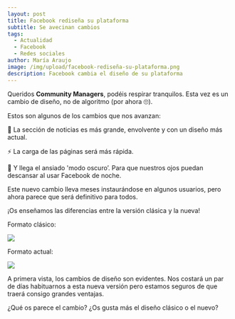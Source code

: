 ```yaml
---
layout: post
title: Facebook rediseña su plataforma
subtitle: Se avecinan cambios
tags:
  - Actualidad
  - Facebook
  - Redes sociales
author: María Araujo
image: /img/upload/facebook-rediseña-su-plataforma.png
description: Facebook cambia el diseño de su plataforma
---
```

Queridos **Community Managers**, podéis respirar tranquilos. Esta vez es un cambio de diseño, no de algoritmo (por ahora 🙄). ⁣⁣

⁣⁣Estos son algunos de los cambios que nos avanzan: ⁣⁣

🔹 La sección de noticias es más grande, envolvente y con un diseño más actual.⁣⁣

⚡️ La carga de las páginas será más rápida.⁣⁣

🌚 Y llega el ansiado 'modo oscuro’.⁣⁣ Para que nuestros ojos puedan descansar al usar Facebook de noche.

⁣⁣Este nuevo cambio lleva meses instaurándose en algunos usuarios, pero ahora parece que será definitivo para todos.⁣⁣

¡Os enseñamos las diferencias entre la versión clásica y la nueva!

⁣⁣Formato clásico:

![](https://lh4.googleusercontent.com/eGrL-Vc0guAn_UOYvAx5ggmjZr-qRmvAa6tLwvtIrNiJaNVmQUD_tOQdPEGG1l-ijIdj6GnklgjVVzGMRQhIWuot5idqKA5i0mCvn7ccf4i1fpcyl75Y83K87DEfurX2BQkBVx8u)



Formato actual:

![](https://lh5.googleusercontent.com/HF9wWI-rr9u7buVZEO1XtMpTKIZVpnyF9ISwG5qH71odMZmw_gfvhivC6e-3Gzs-Rv119NmjUOJyZOsaRxxDcR2D_xxNibFcuJM47ErNmrmanDvDhY-5SMSL8OtV5FfkL8tWKP1K)

A primera vista, los cambios de diseño son evidentes. Nos costará un par de días habituarnos a esta nueva versión pero estamos seguros de que traerá consigo grandes ventajas.

¿Qué os parece el cambio? ¿Os gusta más el diseño clásico o el nuevo?